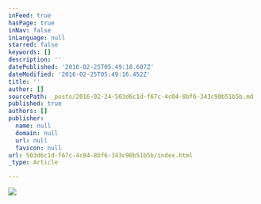 ```yaml
---
inFeed: true
hasPage: true
inNav: false
inLanguage: null
starred: false
keywords: []
description: ''
datePublished: '2016-02-25T05:49:18.607Z'
dateModified: '2016-02-25T05:49:16.452Z'
title: ''
author: []
sourcePath: _posts/2016-02-24-503d6c1d-f67c-4c04-8bf6-343c90b51b5b.md
published: true
authors: []
publisher:
  name: null
  domain: null
  url: null
  favicon: null
url: 503d6c1d-f67c-4c04-8bf6-343c90b51b5b/index.html
_type: Article

---
```

![](https://s3-us-west-2.amazonaws.com/the-grid-img/p/97b0d48f4024af0dbf3790b2116f8e13919a8138.jpg)